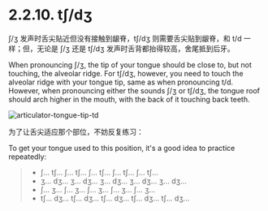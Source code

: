 # 2.2.10. <span class="pho">tʃ/dʒ</span>

<span class="pho">ʃ/ʒ</span> 发声时舌尖贴近但没有接触到龈脊，<span class="pho">tʃ/dʒ</span> 则需要舌尖贴到龈脊，和 <span class="pho">t/d</span> 一样；但，无论是 <span class="pho">ʃ/ʒ</span> 还是 <span class="pho">tʃ/dʒ</span> 发声时舌背都抬得较高，舍尾抵到后牙。

When pronouncing <span class="pho">ʃ/ʒ</span>, the tip of your tongue should be close to, but not touching, the alveolar ridge. For <span class="pho">tʃ/dʒ</span>, however, you need to touch the alveolar ridge with your tongue tip, same as when pronouncing <span class="pho">t/d</span>. However, when pronouncing either the sounds <span class="pho">ʃ/ʒ</span> or <span class="pho">tʃ/dʒ</span>, the tongue roof should arch higher in the mouth, with the back of it touching back teeth.

![articulator-tongue-tip-td](/images/articulator-tongue-tip-chzh.svg)

为了让舌尖适应那个部位，不妨反复练习：

To get your tongue used to this position, it's a good idea to practice repeatedly:

> * <span class="pho">ʃ... tʃ... ʃ... tʃ... ʃ... tʃ... ʃ... tʃ... ʃ... tʃ...</span>
> * <span class="pho">ʒ... dʒ... ʒ... dʒ... ʒ... dʒ... ʒ... dʒ... ʒ... dʒ...</span>
> * <span class="pho">ʃ... ʒ... ʃ... ʒ... ʃ... ʒ... ʃ... ʒ... ʃ... ʒ...</span>
> * <span class="pho">tʃ... dʒ... tʃ... dʒ... tʃ... dʒ... tʃ... dʒ... tʃ... dʒ...</span>